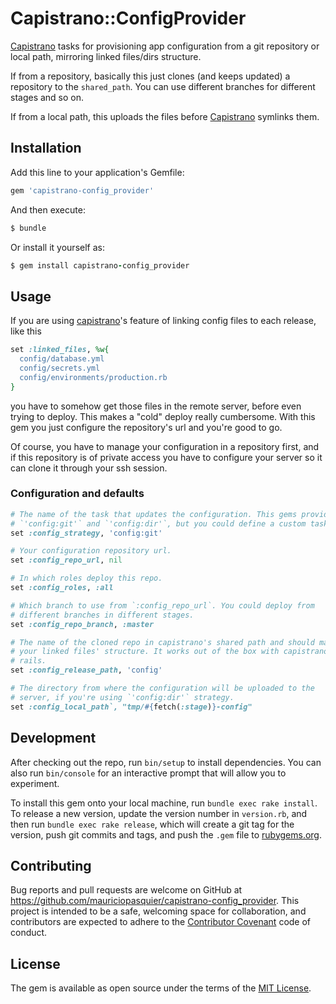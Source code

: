 # Capistrano::ConfigProvider

[Capistrano][] tasks for provisioning app configuration from a git repository
or local path, mirroring linked files/dirs structure.

If from a repository, basically this just clones (and keeps updated) a
repository to the `shared_path`. You can use different branches for different
stages and so on.

If from a local path, this uploads the files before [Capistrano][] symlinks them.

## Installation

Add this line to your application's Gemfile:

``` ruby
gem 'capistrano-config_provider'
```

And then execute:

``` bash
$ bundle
```

Or install it yourself as:

``` ruby
$ gem install capistrano-config_provider
```

## Usage

If you are using [capistrano][]'s feature of linking config files to each release,
like this

``` ruby
set :linked_files, %w{
  config/database.yml
  config/secrets.yml
  config/environments/production.rb
}
```

you have to somehow get those files in the remote server, before even trying to
deploy. This makes a "cold" deploy really cumbersome. With this gem you just
configure the repository's url and you're good to go.

Of course, you have to manage your configuration in a repository first, and if
this repository is of private access you have to configure your server so it
can clone it through your ssh session.

### Configuration and defaults

``` ruby
# The name of the task that updates the configuration. This gems provides
# `'config:git'` and `'config:dir'`, but you could define a custom task.
set :config_strategy, 'config:git'

# Your configuration repository url.
set :config_repo_url, nil

# In which roles deploy this repo.
set :config_roles, :all

# Which branch to use from `:config_repo_url`. You could deploy from
# different branches in different stages.
set :config_repo_branch, :master

# The name of the cloned repo in capistrano's shared path and should match
# your linked files' structure. It works out of the box with capistrano and
# rails.
set :config_release_path, 'config'

# The directory from where the configuration will be uploaded to the
# server, if you're using `'config:dir'` strategy.
set :config_local_path`, "tmp/#{fetch(:stage)}-config"
```

## Development

After checking out the repo, run `bin/setup` to install dependencies. You can
also run `bin/console` for an interactive prompt that will allow you to
experiment.

To install this gem onto your local machine, run `bundle exec rake install`. To
release a new version, update the version number in `version.rb`, and then run
`bundle exec rake release`, which will create a git tag for the version, push
git commits and tags, and push the `.gem` file to [rubygems.org](https://rubygems.org).

## Contributing

Bug reports and pull requests are welcome on GitHub at
https://github.com/mauriciopasquier/capistrano-config_provider. This project is
intended to be a safe, welcoming space for collaboration, and contributors are
expected to adhere to the [Contributor Covenant](http://contributor-covenant.org)
code of conduct.

## License

The gem is available as open source under the terms of the
[MIT License](http://opensource.org/licenses/MIT).

[capistrano]: http://capistranorb.com
